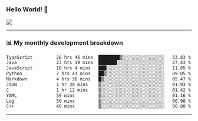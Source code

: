 ### Hello World! 👋

<a>
  <img align="center" src="https://github-readme-stats.vercel.app/api?username=megatunger&count_private=true&include_all_commits=true&bg_color=30,56CCF2,2F80ED&title_color=fff&text_color=fff" />
</a>

------
### 📊 My monthly development breakdown

<!--START_SECTION:waka-->

```txt
TypeScript         28 hrs 46 mins  ████████▒░░░░░░░░░░░░░░░░   33.83 %
Java               23 hrs 19 mins  ███████░░░░░░░░░░░░░░░░░░   27.43 %
JavaScript         10 hrs 4 mins   ███░░░░░░░░░░░░░░░░░░░░░░   11.85 %
Python             7 hrs 41 mins   ██▒░░░░░░░░░░░░░░░░░░░░░░   09.05 %
Markdown           4 hrs 38 mins   █▒░░░░░░░░░░░░░░░░░░░░░░░   05.47 %
JSON               1 hr 38 mins    ▒░░░░░░░░░░░░░░░░░░░░░░░░   01.93 %
C                  1 hr 12 mins    ▒░░░░░░░░░░░░░░░░░░░░░░░░   01.42 %
YAML               59 mins         ▒░░░░░░░░░░░░░░░░░░░░░░░░   01.16 %
Log                50 mins         ▒░░░░░░░░░░░░░░░░░░░░░░░░   00.98 %
C++                40 mins         ▒░░░░░░░░░░░░░░░░░░░░░░░░   00.80 %
```

<!--END_SECTION:waka-->

------
